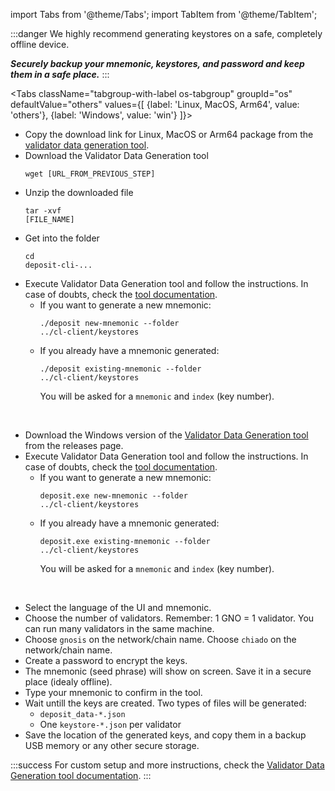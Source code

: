 import Tabs from '@theme/Tabs';
import TabItem from '@theme/TabItem';

:::danger
We highly recommend generating keystores on a safe, completely offline device.

***Securely backup your mnemonic, keystores, and password and keep them in a safe place.***
:::

<Tabs className="tabgroup-with-label os-tabgroup" groupId="os" defaultValue="others" values={[
        {label: 'Linux, MacOS, Arm64', value: 'others'},
        {label: 'Windows', value: 'win'}
    ]}>
    <TabItem value="others">
        <div>
            <ul>
                <li>Copy the download link for Linux, MacOS or Arm64 package from the <a href="https://github.com/gnosischain/validator-data-generator/releases" target="_blank">validator data generation tool</a>.</li>
                <li>
                    Download the Validator Data Generation tool
                    <pre><code>wget [URL_FROM_PREVIOUS_STEP]</code></pre>
                </li>
                <li>
                    Unzip the downloaded file
                    <pre><code>tar -xvf [FILE_NAME]</code></pre>
                </li>
                <li>
                    Get into the folder
                    <pre><code>cd deposit-cli-...</code></pre>
                </li>
                <li>
                    Execute Validator Data Generation tool and follow the instructions.
                    In case of doubts, check the <a href="https://github.com/gnosischain/validator-data-generator#gnosis-chain-validators-data-generator" target="_blank">tool documentation</a>.
                    <ul>
                        <li>
                            If you want to generate a new mnemonic:
                            <pre><code>./deposit new-mnemonic --folder ../cl-client/keystores</code></pre>
                        </li>
                        <li>
                            If you already have a mnemonic generated:
                            <pre><code>./deposit existing-mnemonic --folder ../cl-client/keystores</code></pre>
                            You will be asked for a <code>mnemonic</code> and <code>index</code> (key number).
                        </li>
                    </ul>
                </li>
            </ul>    
        </div>
    </TabItem>
    <TabItem value="win">
        <div>
            <ul>
                <li>
                    Download the Windows version of the <a href="https://github.com/gnosischain/validator-data-generator/releases" target="_blank">Validator Data Generation tool</a> from the releases page.
                </li>
                <li>
                    Execute Validator Data Generation tool and follow the instructions.
                    In case of doubts, check the <a href="https://github.com/gnosischain/validator-data-generator#gnosis-chain-validators-data-generator" target="_blank">tool documentation</a>.
                    <ul>
                        <li>
                            If you want to generate a new mnemonic:
                            <pre><code>deposit.exe new-mnemonic --folder ../cl-client/keystores</code></pre>
                        </li>
                        <li>
                            If you already have a mnemonic generated:
                            <pre><code>deposit.exe existing-mnemonic --folder ../cl-client/keystores</code></pre>
                            You will be asked for a <code>mnemonic</code> and <code>index</code> (key number).
                        </li>
                    </ul>
                </li>
            </ul>                    
        </div>
    </TabItem>
</Tabs>
<ul>
    <li>Select the language of the UI and mnemonic.</li>
    <li>Choose the number of validators. Remember: 1 GNO = 1 validator. You can run many validators in the same machine.</li>
    <li>
        <Tabs groupId="network" defaultValue="gnosis" values={[
            {label: 'Gnosis', value: 'gnosis'},
            {label: 'Chiado', value: 'chiado'}
        ]}>
            <TabItem value="gnosis">Choose <code>gnosis</code> on the network/chain name.</TabItem>
            <TabItem value="chiado">Choose <code>chiado</code> on the network/chain name.</TabItem>
        </Tabs>
    </li>
    <li>Create a password to encrypt the keys.</li>
    <li>The mnemonic (seed phrase) will show on screen. Save it in a secure place (idealy offline).</li>
    <li>Type your mnemonic to confirm in the tool.</li>
    <li>
        Wait untill the keys are created. Two types of files will be generated: 
        <ul>
            <li><code>deposit_data-*.json</code></li>
            <li>One <code>keystore-*.json</code> per validator</li>
        </ul>
    </li>
    <li>Save the location of the generated keys, and copy them in a backup USB memory or any other secure storage.</li>
</ul>

:::success
For custom setup and more instructions, check the [Validator Data Generation tool documentation](https://github.com/gnosischain/validator-data-generator#gnosis-chain-validators-data-generator).
:::